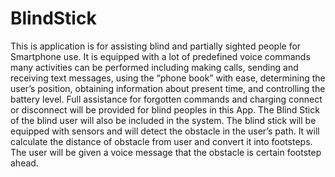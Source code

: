 # BlindStick
This is application is for assisting blind and partially sighted people for Smartphone use. It is equipped with a lot of predefined voice commands many activities can be performed including making calls, sending and receiving text messages, using the “phone book” with ease, determining the user’s position, obtaining information about present time, and controlling the battery level. Full assistance for forgotten commands and charging connect or disconnect will be provided for blind peoples in this App. The Blind Stick of the blind user will also be included in the system. The blind stick will be equipped with sensors and will detect the obstacle in the user’s path. It will calculate the distance of obstacle from user and convert it into footsteps. The user will be given a voice message that the obstacle is certain footstep ahead.
